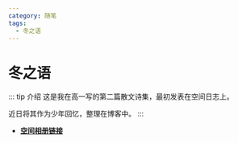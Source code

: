 ```yaml
---
category: 随笔
tags:
  - 冬之语
---
```


# 冬之语

::: tip 介绍
这是我在高一写的第二篇散文诗集，最初发表在空间日志上。

近日将其作为少年回忆，整理在博客中。
:::

- [**空间相册链接**](https://h5.qzone.qq.com/ugc/share/?sharetag=2AC65F349EEC4F95F047C3685529CF9E&subtype=3&ciphertext=&sid=&blog_photo=&g=&res_uin=1178522294&cellid=V10JYlHT0dBJbe&subid=&bp1=&bp2=&bp7=&appid=4&g_f=2000000103)
